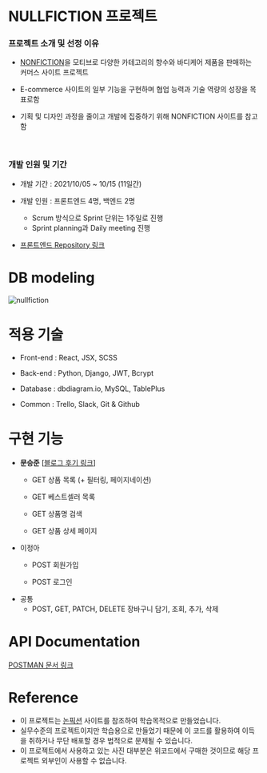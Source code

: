 # NULLFICTION 프로젝트

### 프로젝트 소개 및 선정 이유

- [NONFICTION](https://nonfiction.kr/)을 모티브로 다양한 카테고리의 향수와 바디케어 제품을 판매하는 커머스 사이트 프로젝트

- E-commerce 사이트의 일부 기능을 구현하며 협업 능력과 기술 역량의 성장을 목표로함

- 기획 및 디자인 과정을 줄이고 개발에 집중하기 위해 NONFICTION 사이트를 참고함
<br>

### 개발 인원 및 기간

- 개발 기간 : 2021/10/05 ~ 10/15 (11일간)

- 개발 인원 : 프론트엔드 4명, 백엔드 2명
  - Scrum 방식으로 Sprint 단위는 1주일로 진행
  - Sprint planning과 Daily meeting 진행
  
- [프론트엔드 Repository 링크](https://github.com/wecode-bootcamp-korea/25-1st-NULLFICTION-frontend)



# DB modeling
![nullfiction](https://user-images.githubusercontent.com/72376931/137840014-2d7200a4-69d8-42b2-a91c-4a127283d6f4.png)


# 적용 기술

- Front-end : React, JSX, SCSS

- Back-end : Python, Django, JWT, Bcrypt

- Database : dbdiagram.io, MySQL, TablePlus

- Common : Trello, Slack, Git & Github



# 구현 기능

- **문승준** [[블로그 후기 링크](https://velog.io/@palza4dev/NULLFICTION-%ED%94%84%EB%A1%9C%EC%A0%9D%ED%8A%B8-4-%ED%9B%84%EA%B8%B0)]
  - GET 상품 목록 (+ 필터링, 페이지네이션)

  - GET 베스트셀러 목록

  - GET 상품명 검색

  - GET 상품 상세 페이지
- 이정아
  - POST 회원가입
 
  - POST 로그인
- 공통
  - POST, GET, PATCH, DELETE 장바구니 담기, 조회, 추가, 삭제

  

# API Documentation

[POSTMAN 문서 링크](https://documenter.getpostman.com/view/17676214/UUy7ajLu)



# Reference

- 이 프로젝트는 [논픽션](https://nonfiction.kr/) 사이트를 참조하여 학습목적으로 만들었습니다.
- 실무수준의 프로젝트이지만 학습용으로 만들었기 때문에 이 코드를 활용하여 이득을 취하거나 무단 배포할 경우 법적으로 문제될 수 있습니다.
- 이 프로젝트에서 사용하고 있는 사진 대부분은 위코드에서 구매한 것이므로 해당 프로젝트 외부인이 사용할 수 없습니다.
